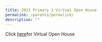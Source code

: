 ```yaml
---
title: 2023 Primary 1 Virtual Open House
permalink: /parents/permalink/
description: ""
---
```

Click [here](https://sites.google.com/moe.edu.sg/wgps-2023-primary-1-virtual-op/home)for Virtual Open House